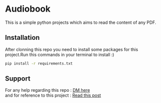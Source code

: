 # Audiobook 
  This is a simple python projects which aims to read the content of any PDF.
## Installation
After clonning this repo you need to install some packages for this project.Run this commands in your terminal to install :)

```bash
pip install -r requirements.txt
```
## Support 
For any help regarding this repo :     [DM here ](instagram.com/codefever.exe/)       
and for reference to this project : [Read this post ](instagram.com/p/CSOwKV_DYwW/)
